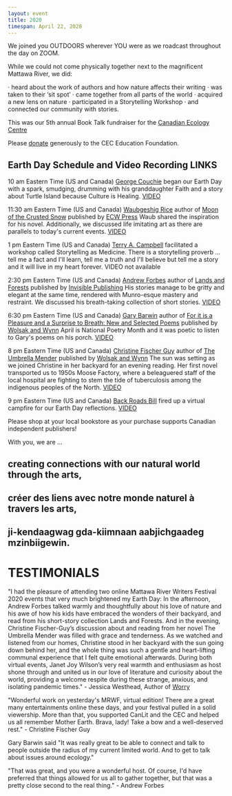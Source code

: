 ```yaml
---
layout: event
title: 2020
timespan: April 22, 2020
---
```


We joined you OUTDOORS wherever YOU were as we roadcast throughout the day on ZOOM.

While we could not come physically together next to the magnificent Mattawa River, we did:
 
·      heard about the work of authors and how nature affects their writing
·      was taken to their ‘sit spot’
·      came together from all parts of the world
·      acquired a new lens on nature
·      participated in a Storytelling Workshop
·      and connected our community with stories.



This was our 5th annual Book Talk fundraiser for the [Canadian Ecology Centre](https://www.canadianecology.ca/)

Please [donate](https://www.canadianecology.ca/donate/) generously to the CEC Education Foundation.

## Earth Day Schedule and Video Recording LINKS

10 am Eastern Time (US and Canada)
<i class="fa fa-microphone" aria-hidden="true"></i> [George Couchie](http://www.nativeawarenesstraining.ca/)
began our Earth Day with a spark, smudging, drumming with his granddaughter Faith and a story about Turtle Island because Culture is Healing. [VIDEO](https://youtu.be/KzoLnhu87-k)


11:30 am Eastern Time (US and Canada) 
<i class="fa fa-microphone" aria-hidden="true"></i> [Waubgeshig Rice](https://www.waub.ca/about/) author of [Moon of the Crusted Snow](https://ecwpress.com/products/moon-of-the-crusted-snow?_pos=1&_sid=9ef8128d3&_ss=r) published by [ECW Press](https://ecwpress.com/) Waub shared the inspiration for his novel. Additionally, we discussed life imitating art as there are parallels to today's current events. [VIDEO](https://youtu.be/n2f-gSqE4C0)


1 pm Eastern Time (US and Canada)
<i class="fa fa-microphone" aria-hidden="true"></i>  [Terry A. Campbell](https://www.nipissingu.ca/users/terry-campbell)  facilitated a workshop called Storytelling as Medicine. There is a storytelling proverb ... tell me a fact and I'll learn, tell me a truth and I'll believe but tell me a story and it will live in my heart forever. VIDEO not available


2:30 pm Eastern Time (US and Canada)
<i class="fa fa-microphone" aria-hidden="true"></i>  [Andrew Forbes](https://andrewgforbes.com/) author of [Lands and Forests](https://invisiblepublishing.com/product/lands-and-forests/) published by [Invisible Publishing](https://invisiblepublishing.com/)
His stories manage to be gritty and elegant at the same time, rendered with Munro-esque mastery and restraint. We discussed his breath-taking collection of short stories. [VIDEO](https://youtu.be/Po42wxM82AM)


6:30 pm Eastern Time (US and Canada)
<i class="fa fa-microphone" aria-hidden="true"></i>  [Gary Barwin](https://garybarwin.com/) author of [For it is a Pleasure and a Surprise to Breath: New and Selected Poems](https://bookstore.wolsakandwynn.ca/products/for-it-is-a-pleasure-and-a-surprise-to-breathe) published by [Wolsak and Wynn](https://www.wolsakandwynn.ca/)
April is National Poetry Month and it was poetic to listen to Gary's poems on his porch. [VIDEO](https://youtu.be/CcXUGArS9Oc)


8 pm Eastern Time (US and Canada)
<i class="fa fa-microphone" aria-hidden="true"></i>  [Christine Fischer Guy](http://www.christinefischerguy.com/) author of [The Umbrella Mender](https://bookstore.wolsakandwynn.ca/products/the-umbrella-mender) published by [Wolsak and Wynn](https://www.wolsakandwynn.ca/)
The sun was setting as we joined Christine in her backyard for an evening reading. Her first novel transported us to 1950s Moose Factory, where a beleaguered staff of the local hospital are fighting to stem the tide of tuberculosis among the indigenous peoples of the North. [VIDEO](https://youtu.be/16yAJguId2c)


9 pm Eastern Time (US and Canada)
<i class="fa fa-microphone" aria-hidden="true"></i>  [Back Roads Bill](https://www.steerto.com/?page_id=72) fired up a virtual campfire for our Earth Day reflections. [VIDEO](https://youtu.be/dpFA-nkwcVo)


Please shop at your local bookstore as your purchase supports Canadian independent publishers!

With you, we are ... 

## creating connections with our natural world through the arts,

## créer des liens avec notre monde naturel à travers les arts,

## ji-kendaagwag gda-kiimnaan aabjichgaadeg mzinbiigewin.


# TESTIMONIALS

"I had the pleasure of attending two online Mattawa River Writers Festival 2020 events that very much brightened my Earth Day: In the afternoon, Andrew Forbes talked warmly and thoughtfully about his love of nature and his awe of how his kids have embraced the wonders of their backyard, and read from his short-story collection Lands and Forests. And in the evening, Christine Fischer-Guy’s discussion about and reading from her novel The Umbrella Mender was filled with grace and tenderness. As we watched and listened from our homes, Christine stood in her backyard with the sun going down behind her, and the whole thing was such a gentle and heart-lifting communal experience that I felt quite emotional afterwards. During both virtual events, Janet Joy Wilson’s very real warmth and enthusiasm as host shone through and united us in our love of literature and curiosity about the world, providing a welcome respite during these strange, anxious, and isolating pandemic times."  - Jessica Westhead, Author of [Worry](https://www.harpercollins.ca/9781443458856/worry/)

"Wonderful work on yesterday's MRWF, virtual edition! There are a great many entertainments online these days, and your festival pulled in a solid viewership. More than that, you supported CanLit and the CEC and helped us all remember Mother Earth. Brava, lady! Take a bow and a well-deserved rest." - Christine Fischer Guy

Gary Barwin said "It was really great to be able to connect and talk to people outside the radius of my current limited world. And to get to talk about issues around ecology." 

"That was great, and you were a wonderful host. Of course, I'd have preferred that things allowed for us all to gather together, but that was a pretty close second to the real thing."  - Andrew Forbes 
